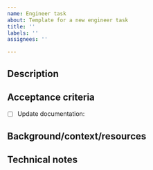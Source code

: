 ```yaml
---
name: Engineer task
about: Template for a new engineer task
title: ''
labels: ''
assignees: ''

---
```


## Description


## Acceptance criteria
- [ ] Update documentation:

## Background/context/resources


## Technical notes
